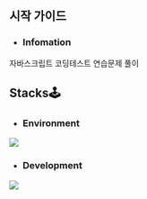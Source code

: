 ## 시작 가이드
* ### Infomation
자바스크립트 코딩테스트 연습문제 풀이


## Stacks🕹
* ### Environment
<img src="https://img.shields.io/badge/VisualStudioCode-007ACC?style=flat-square&logo=Visual Studio Code&logoColor=white"/>

* ### Development
<img src="https://img.shields.io/badge/JAVASCRIPT-F7DF1E?style=flat-square&logo=JavaScript&logoColor=white"/>
